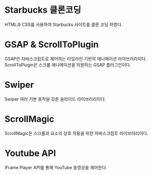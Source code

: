 # Starbucks 클론코딩
HTML과 CSS를 사용하여 Starbucks 사이트를 클론 코딩 하였다.

# GSAP & ScrollToPlugin
GSAP은 자바스크립트로 제어하는 타임라인 기반의 애니메이션 라이브러리이다.
ScrollToPlugin은 스크롤 애니메이션을 지원하는 GSAP 플러그인이다.

# Swiper
Swiper 여러 기본 동작을 갖춘 슬라이드 라이브러리이다.

# ScrollMagic
ScrollMagic은 스크롤과 요소의 상호 작용을 위한 자바스크립트 라이브러리이다.

# Youtube API
IFrame Player API를 통해 YouTube 동영상을 제어한다.
